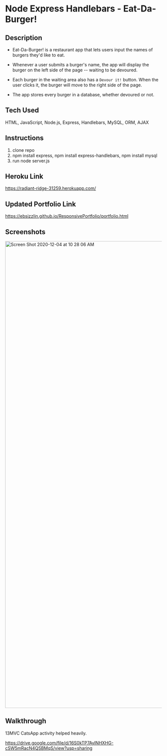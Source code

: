 # Node Express Handlebars - Eat-Da-Burger!

## Description

- Eat-Da-Burger! is a restaurant app that lets users input the names of burgers they'd like to eat.

- Whenever a user submits a burger's name, the app will display the burger on the left side of the page -- waiting to be devoured.

- Each burger in the waiting area also has a `Devour it!` button. When the user clicks it, the burger will move to the right side of the page.

- The app stores every burger in a database, whether devoured or not.

## Tech Used

HTML, JavaScript, Node.js, Express, Handlebars, MySQL, ORM, AJAX

## Instructions

1. clone repo
2. npm install express, npm install express-handlebars, npm install mysql
3. run node server.js

## Heroku Link

https://radiant-ridge-31259.herokuapp.com/

<!-- works locally, having trouble getting heroku database functioning -->

## Updated Portfolio Link

https://ebsizzlin.github.io/ResponsivePortfolio/portfolio.html

## Screenshots

<img width="1496" alt="Screen Shot 2020-12-04 at 10 28 06 AM" src="https://user-images.githubusercontent.com/70185995/101181950-7df29980-361b-11eb-84b2-28e809258519.png">

## Walkthrough

13MVC CatsApp activity helped heavily.

https://drive.google.com/file/d/16S0kTP7AyINHXHG-cSW5mRacN4QSBMqS/view?usp=sharing
